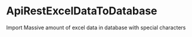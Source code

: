 # ApiRestExcelDataToDatabase
Import Massive amount of excel data in database with special characters
